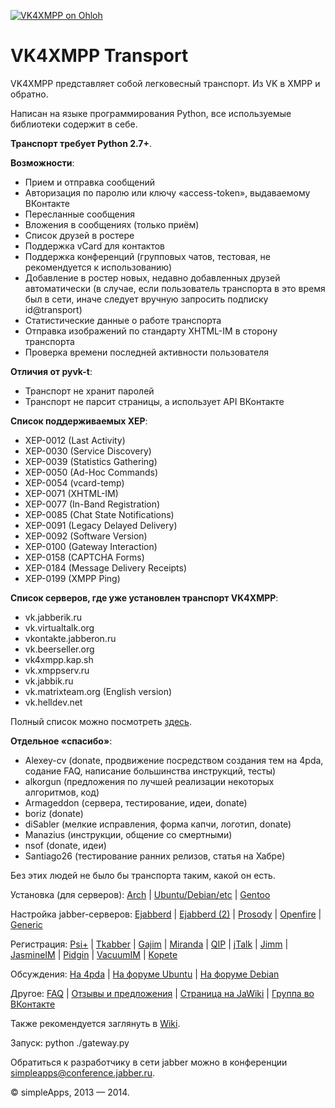 [![VK4XMPP on Ohloh](https://www.openhub.net/p/vk4xmpp/widgets/project_partner_badge.gif)](https://www.openhub.net/p/vk4xmpp)

VK4XMPP Transport
======

VK4XMPP представляет собой легковесный транспорт. Из VK в XMPP и обратно.

Написан на языке программирования Python, все используемые библиотеки содержит в себе.

**Транспорт требует Python 2.7+**.


**Возможности**:
* Прием и отправка сообщений
* Авторизация по паролю или ключу «access-token», выдаваемому ВКонтакте
* Пересланные сообщения
* Вложения в сообщениях (только приём)
* Список друзей в ростере
* Поддержка vCard для контактов
* Поддержка конференций (групповых чатов, тестовая, не рекомендуется к использованию)
* Добавление в ростер новых, недавно добавленных друзей автоматически (в случае, если пользователь транспорта в это время был в сети, иначе следует вручную запросить подписку id@transport)
* Статистические данные о работе транспорта
* Отправка изображений по стандарту XHTML-IM в сторону транспорта
* Проверка времени последней активности пользователя

**Отличия от pyvk-t**:
* Транспорт не хранит паролей
* Транспорт не парсит страницы, а использует API ВКонтакте

**Список поддерживаемых XEP**:
* XEP-0012 (Last Activity)
* XEP-0030 (Service Discovery)
* XEP-0039 (Statistics Gathering)
* XEP-0050 (Ad-Hoc Commands)
* XEP-0054 (vcard-temp)
* XEP-0071 (XHTML-IM)
* XEP-0077 (In-Band Registration)
* XEP-0085 (Chat State Notifications)
* XEP-0091 (Legacy Delayed Delivery)
* XEP-0092 (Software Version)
* XEP-0100 (Gateway Interaction)
* XEP-0158 (CAPTCHA Forms)
* XEP-0184 (Message Delivery Receipts)
* XEP-0199 (XMPP Ping)

**Список серверов, где уже установлен транспорт VK4XMPP**:
* vk.jabberik.ru
* vk.virtualtalk.org
* vkontakte.jabberon.ru
* vk.beerseller.org
* vk4xmpp.kap.sh
* vk.xmppserv.ru
* vk.jabbik.ru
* vk.matrixteam.org (English version)
* vk.helldev.net

Полный список можно посмотреть [здесь](http://xmppserv.ru/xmpp-monitor).


**Отдельное «спасибо»**:
* Alexey-cv (donate, продвижение посредством создания тем на 4pda, содание FAQ, написание большинства инструкций, тесты)
* alkorgun (предложения по лучшей реализации некоторых алгоритмов, код)
* Armageddon (сервера, тестирование, идеи, donate)
* boriz (donate)
* diSabler (мелкие исправления, форма капчи, логотип, donate)
* Manazius (инструкции, общение со смертными)
* nsof (donate, идеи)
* Santiago26 (тестирование ранних релизов, статья на Хабре)

Без этих людей не было бы транспорта таким, какой он есть.


Установка (для серверов): [Arch](https://github.com/mrDoctorWho/vk4xmpp/wiki/Установка-на-ArchLinux-с-Prosody) | [Ubuntu/Debian/etc](https://github.com/mrDoctorWho/vk4xmpp/wiki/Установка-(только-для-серверов)) | [Gentoo](http://blog.stv-fian.ru/?p=375)


Настройка jabber-серверов: [Ejabberd](https://github.com/mrDoctorWho/vk4xmpp/wiki/Установка-(только-для-серверов)) | [Ejabberd (2)](http://nixman.info/?p=2315) | [Prosody](https://github.com/mrDoctorWho/vk4xmpp/wiki/Установка-VK4XMPP-на-Prosody) | [Openfire](http://ky0uraku.livejournal.com/79921.html) | [Generic](http://dsy.name/?q=vk4xmpp)

Регистрация: [Psi+](http://is.gd/ujPeZ8) | [Tkabber](http://dsy.name/?q=vk4xmpp) | [Gajim](http://xmppserv.ru/gajim/) | [Miranda](http://is.gd/q8ZfFP) | [QIP](http://is.gd/eLAt27) | [jTalk](http://is.gd/XkkdIl) | [Jimm](http://xmppserv.ru/jimm/) | [JasmineIM](http://xmppserv.ru/jasmine/) | [Pidgin](http://xmppserv.ru/pidgin/) | [VacuumIM](http://xmppserv.ru/vacuum/) | [Kopete](http://xmppserv.ru/kopete/)

Обсуждения: [На 4pda](http://is.gd/t10ZIc) | [На форуме Ubuntu](http://forum.ubuntu.ru/index.php?topic=230041) | [На форуме Debian](http://debianforum.ru/index.php?topic=6037)

Другое: [FAQ](http://is.gd/zgOMp9) | [Отзывы и предложения](http://vk4xmpp.userecho.com) | [Страница на JaWiki](http://jawiki.ru/Vk4xmpp) | [Группа во ВКонтакте](https://vk.com/vk4xmpp)

Также рекомендуется заглянуть в [Wiki](https://github.com/mrDoctorWho/vk4xmpp/wiki/).

Запуск:
python ./gateway.py

Обратиться к разработчику в сети jabber можно в конференции [simpleapps@conference.jabber.ru](xmpp:simpleapps@conference.jabber.ru?join).



© simpleApps, 2013 — 2014.
